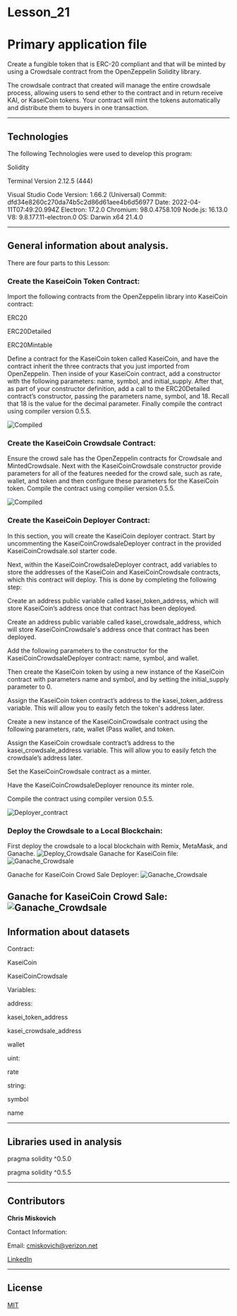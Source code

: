 # Lesson_21
# Primary application file
Create a fungible token that is ERC-20 compliant and that will be minted by using a Crowdsale contract from the OpenZeppelin Solidity library.

The crowdsale contract that created will manage the entire crowdsale process, allowing users to send ether to the contract and in return receive KAI, or KaseiCoin tokens. Your contract will mint the tokens automatically and distribute them to buyers in one transaction.

---

## Technologies

The following Technologies were used to develop this program:

Solidity

Terminal
    Version 2.12.5 (444)

Visual Studio Code
    Version: 1.66.2 (Universal)
    Commit: dfd34e8260c270da74b5c2d86d61aee4b6d56977
    Date: 2022-04-11T07:49:20.994Z
    Electron: 17.2.0
    Chromium: 98.0.4758.109
    Node.js: 16.13.0
    V8: 9.8.177.11-electron.0
    OS: Darwin x64 21.4.0
    
---

## General information about analysis.
There are four parts to this Lesson:

### Create the KaseiCoin Token Contract:

Import the following contracts from the OpenZeppelin library into KaseiCoin contract:

ERC20

ERC20Detailed

ERC20Mintable

Define a contract for the KaseiCoin token called KaseiCoin, and have the contract inherit the three contracts that you just imported from OpenZeppelin.  Then inside of your KaseiCoin contract, add a constructor with the following parameters: name, symbol, and initial_supply.  After that, as part of your constructor definition, add a call to the ERC20Detailed contract’s constructor, passing the parameters name, symbol, and 18. Recall that 18 is the value for the decimal parameter.  Finally compile the contract using compiler version 0.5.5.

![Compiled](./Execution_Results/KaseiCoin_Compile.png)


### Create the KaseiCoin Crowdsale Contract:

Ensure the crowd sale has the OpenZeppelin contracts for Crowdsale and MintedCrowdsale.  Next with the KaseiCoinCrowdsale constructor provide parameters for all of the features needed for the crowd sale, such as rate, wallet, and token and then configure these parameters for the KaseiCoin token.  Compile the contract using compilier version 0.5.5.

![Compiled](./Execution_Results/Deploy_KaseiCoin_CrowdSale_Contract.png)





### Create the KaseiCoin Deployer Contract:

In this section, you will create the KaseiCoin deployer contract. Start by uncommenting the KaseiCoinCrowdsaleDeployer contract in the provided KaseiCoinCrowdsale.sol starter code.

Next, within the KaseiCoinCrowdsaleDeployer contract, add variables to store the addresses of the KaseiCoin and KaseiCoinCrowdsale contracts, which this contract will deploy. This is done by completing the following step:

Create an address public variable called kasei_token_address, which will store KaseiCoin’s address once that contract has been deployed.

Create an address public variable called kasei_crowdsale_address, which will store KaseiCoinCrowdsale's address once that contract has been deployed.

Add the following parameters to the constructor for the KaseiCoinCrowdsaleDeployer contract: name, symbol, and wallet.

Then create the KaseiCoin token by using a new instance of the KaseiCoin contract with parameters name and symbol, and by setting the initial_supply parameter to 0.

Assign the KaseiCoin token contract’s address to the kasei_token_address variable. This will allow you to easily fetch the token's address later.

Create a new instance of the KaseiCoinCrowdsale contract using the following parameters, rate, wallet (Pass wallet, and token. 

Assign the KaseiCoin crowdsale contract’s address to the kasei_crowdsale_address variable. This will allow you to easily fetch the crowdsale’s address later.

Set the KaseiCoinCrowdsale contract as a minter.

Have the KaseiCoinCrowdsaleDeployer renounce its minter role.

Compile the contract using compiler version 0.5.5.

![Deployer_contract](./Execution_Results/CrowdFund_Compiled.png)


### Deploy the Crowdsale to a Local Blockchain:

First deploy the crowdsale to a local blockchain with Remix, MetaMask, and Ganache.
![Deploy_Crowdsale](./Execution_Results/Deploy_Crowdsale.png)
Ganache for KaseiCoin file:
![Ganache_Crowdsale](./Execution_Results/KaseiCoin.png)

Ganache for KaseiCoin Crowd Sale Deployer:
![Ganache_Crowdsale](./Execution_Results/Crowdsale_deployer.png)

Ganache for KaseiCoin Crowd Sale:
![Ganache_Crowdsale](./Execution_Results/Transaction_Ganache.png)
---

## Information about datasets

Contract:

KaseiCoin

KaseiCoinCrowdsale

Variables:

   address:
    
   kasei_token_address
   
   kasei_crowdsale_address
   
   wallet
   
   
   uint:
   
   rate
   
   
   string:
   
   symbol
   
   name
   

---

## Libraries used in analysis

pragma solidity ^0.5.0

pragma solidity ^0.5.5

---

## Contributors


**Chris Miskovich**

Contact Information:

Email: cmiskovich@verizon.net

[LinkedIn](https://www.linkedin.com/in/christopher-miskovich-9a61b0234/) 

---

## License

[MIT](/license.txt)
